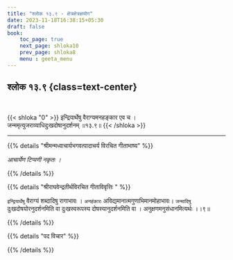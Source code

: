 ```yaml
---
title: "श्लोक १३.९ - क्षेत्रक्षेत्रज्ञयोग"
date: 2023-11-18T16:38:15+05:30
draft: false
book:
    toc_page: true
    next_page: shloka10
    prev_page: shloka8
    menu : geeta_menu
---
```




## श्लोक १३.९ {class=text-center}

<br/>

{{< shloka  "0"  >}}
इन्द्रियार्थेषु वैराग्यमनहङ्कार एव च ।  
जन्ममृत्युजराव्याधिदुःखदोषानुदर्शनम् ॥१३.९॥
{{< /shloka >}}

---


{{% details "श्रीमन्मध्वाचार्यभगवत्पादाचर्य विरचित  गीताभाष्य" %}}

*आचार्येण टिप्पणी नकृतः ।*

{{% /details %}}



{{% details "श्रीराघवेन्द्रतीर्थविरचित गीताविवृत्तिः " %}}

`इन्द्रियार्थेषु` वैराग्यं शब्दादिषु रागाभावः । `अनहंकारः` 
अविद्यमानात्मगुणाभिमानमोहाभावः। `जन्मादिषु` 
दुःखदोषयोरनुदर्शनमिति वा  दुःखस्वरूपस्य दोषस्यानुदर्शनमिति वा । 
अनुक्षणमनुसंधानमित्यर्थः ।।९॥

{{% /details %}}



{{% details "पद विचार" %}}


{{% /details %}}
